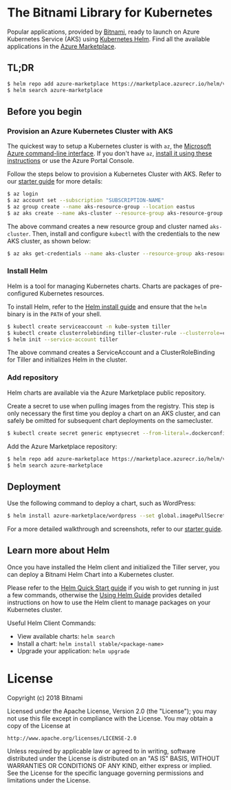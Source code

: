 # The Bitnami Library for Kubernetes

Popular applications, provided by [Bitnami](https://bitnami.com), ready to launch on Azure Kubernetes Service (AKS) using [Kubernetes Helm](https://github.com/helm/helm). Find all the available applications in the [Azure Marketplace](https://azuremarketplace.microsoft.com/en-us/marketplace/).

## TL;DR

```bash
$ helm repo add azure-marketplace https://marketplace.azurecr.io/helm/v1/repo
$ helm search azure-marketplace
```

## Before you begin

### Provision an Azure Kubernetes Cluster with AKS

The quickest way to setup a Kubernetes cluster is with `az`, the [Microsoft Azure command-line interface](https://cloud.google.com/container-engine/). If you don't have `az`, [install it using these instructions](https://docs.bitnami.com/azure/faq/administration/install-az-cli/) or use the Azure Portal Console.

Follow the steps below to provision a Kubernetes Cluster with AKS. Refer to our [starter guide](https://docs.bitnami.com/azure/get-started-charts-marketplace) for more details:

```bash
$ az login
$ az account set --subscription "SUBSCRIPTION-NAME"
$ az group create --name aks-resource-group --location eastus
$ az aks create --name aks-cluster --resource-group aks-resource-group --generate-ssh-keys
```
The above command creates a new resource group and cluster named `aks-cluster`. Then, install and configure `kubectl` with the credentials to the new AKS cluster, as shown below:

```bash
$ az aks get-credentials --name aks-cluster --resource-group aks-resource-group
```

### Install Helm

Helm is a tool for managing Kubernetes charts. Charts are packages of pre-configured Kubernetes resources.

To install Helm, refer to the [Helm install guide](https://github.com/helm/helm#install) and ensure that the `helm` binary is in the `PATH` of your shell.

```bash
$ kubectl create serviceaccount -n kube-system tiller
$ kubectl create clusterrolebinding tiller-cluster-rule --clusterrole=cluster-admin --serviceaccount=kube-system:tiller
$ helm init --service-account tiller
```

The above command creates a ServiceAccount and a ClusterRoleBinding for Tiller and initializes Helm in the cluster.

### Add repository

Helm charts are available via the Azure Marketplace public repository.

Create a secret to use when pulling images from the registry. This step is only necessary the first time you deploy a chart on an AKS cluster, and can safely be omitted for subsequent chart deployments on the samecluster.

```bash
$ kubectl create secret generic emptysecret --from-literal=.dockerconfigjson='{"auths":{"marketplace.azurecr.io":{"Username":"","Password":""}}}' --type=kubernetes.io/dockerconfigjson
```

Add the Azure Marketplace repository:

```bash
$ helm repo add azure-marketplace https://marketplace.azurecr.io/helm/v1/repo
$ helm search azure-marketplace
```

## Deployment

Use the following command to deploy a chart, such as WordPress:

```bash
$ helm install azure-marketplace/wordpress --set global.imagePullSecrets={emptysecret}
```

For a more detailed walkthrough and screenshots, refer to our [starter guide](https://docs.bitnami.com/azure/get-started-charts-marketplace).

## Learn more about Helm

Once you have installed the Helm client and initialized the Tiller server, you can deploy a Bitnami Helm Chart into a Kubernetes cluster.

Please refer to the [Helm Quick Start guide](https://github.com/helm/helm/blob/master/docs/quickstart.md) if you wish to get running in just a few commands, otherwise the [Using Helm Guide](https://github.com/helm/helm/blob/master/docs/using_helm.md) provides detailed instructions on how to use the Helm client to manage packages on your Kubernetes cluster.

Useful Helm Client Commands:
* View available charts: `helm search`
* Install a chart: `helm install stable/<package-name>`
* Upgrade your application: `helm upgrade`

# License

Copyright (c) 2018 Bitnami

Licensed under the Apache License, Version 2.0 (the "License");
you may not use this file except in compliance with the License.
You may obtain a copy of the License at

    http://www.apache.org/licenses/LICENSE-2.0

Unless required by applicable law or agreed to in writing, software
distributed under the License is distributed on an "AS IS" BASIS,
WITHOUT WARRANTIES OR CONDITIONS OF ANY KIND, either express or implied.
See the License for the specific language governing permissions and
limitations under the License.
